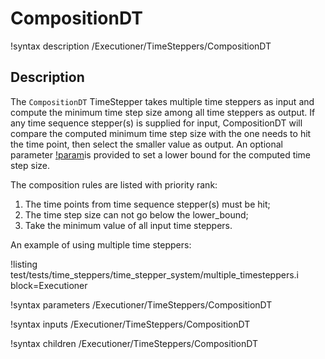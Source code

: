 # CompositionDT

!syntax description /Executioner/TimeSteppers/CompositionDT

## Description

The `CompositionDT` TimeStepper takes multiple time steppers as input and compute the minimum time step size among all time steppers as output. If any time sequence stepper(s) is supplied for input, CompositionDT will compare the computed minimum time step size with the one needs to hit the time point, then select the smaller value as output. An optional parameter [!param](/TimeSteppers/CompositionDT/lower_bound)is provided to set a lower bound for the computed time step size.

The composition rules are listed with priority rank:
1. The time points from time sequence stepper(s) must be hit;
2. The time step size can not go below the lower_bound;
3. Take the minimum value of all input time steppers.

An example of using multiple time steppers:

!listing test/tests/time_steppers/time_stepper_system/multiple_timesteppers.i block=Executioner

!syntax parameters /Executioner/TimeSteppers/CompositionDT

!syntax inputs /Executioner/TimeSteppers/CompositionDT

!syntax children /Executioner/TimeSteppers/CompositionDT
